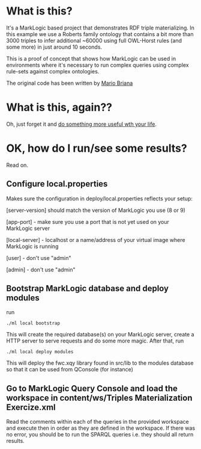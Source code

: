 # What is this?

It's a MarkLogic based project that demonstrates RDF triple materializing. 
In this example we use a Roberts family ontology that contains a bit more than 3000 triples to infer additional ~60000 using full OWL-Horst rules (and some more) in just around 10 seconds.

This is a proof of concept that shows how MarkLogic can be used in environments where it's necessary to run complex queries using complex rule-sets against complex ontologies.

The original code has been written by [Mario Briana](https://de.linkedin.com/in/mario-briana-5881292)

# What is this, again??

Oh, just forget it and [do something more useful wth your life](http://lifehacker.com/how-sex-and-masturbation-affects-your-workouts-1788422698).

# OK, how do I run/see some results?

Read on.

## Configure local.properties

Makes sure the configuration in deploy/local.properties reflects your setup:

[server-version] should match the version of MarkLogic you use (8 or 9)

[app-port] - make sure you use a port that is not yet used on your MarkLogic server

[local-server] - localhost or a name/address of your virtual image where MarkLogic is running

[user] - don't use "admin"

[admin] - don't use "admin"
 
## Bootstrap MarkLogic database and deploy modules

run

`./ml local bootstrap`

This will create the required database(s) on your MarkLogic server, create a HTTP server to serve requests and do some more magic.
After that, run

`./ml local deploy modules`

This will deploy the fwc.xqy library found in src/lib to the modules database so that it can be used from QConsole (for instance)

## Go to MarkLogic Query Console and load the workspace in content/ws/Triples Materialization Exercize.xml

Read the comments within each of the queries in the provided workspace and execute then in order as they are defined in the workspace.
If there was no error, you should be to run the SPARQL queries i.e. they should all return results.

